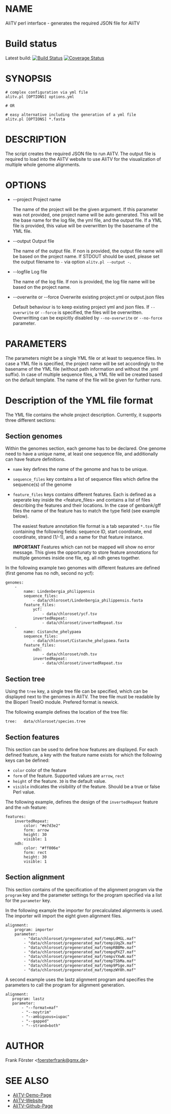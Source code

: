 # NAME

AliTV perl interface - generates the required JSON file for AliTV

# Build status

Latest build: [![Build Status](https://travis-ci.org/AliTVTeam/AliTV-perl-interface.svg?branch=master)](https://travis-ci.org/AliTVTeam//AliTV-perl-interface) [![Coverage Status](https://coveralls.io/repos/github/AliTVTeam/AliTV-perl-interface/badge.svg?branch=master)](https://coveralls.io/github/AliTVTeam/AliTV-perl-interface?branch=master)


# SYNOPSIS

    # complex configuration via yml file
    alitv.pl [OPTIONS] options.yml

    # OR

    # easy alternative including the generation of a yml file
    alitv.pl [OPTIONS] *.fasta

# DESCRIPTION

The script creates the required JSON file to run AliTV. The output
file is required to load into the AliTV website to use AliTV for the
visualization of multiple whole genome alignments.

# OPTIONS

- --project  Project name

    The name of the project will be the given argument. If this parameter
    was not provided, one project name will be auto generated. This will
    be the base name for the log file, the yml file, and the output
    file. If a YML file is provided, this value will be overwritten by the
    basename of the YML file.

- --output   Output file

    The name of the output file. If non is provided, the output file name
    will be based on the project name. If STDOUT should be used, please
    set the output filename to `-` via option `alitv.pl --output -`.

- --logfile   Log file

    The name of the log file. If non is provided, the log file name will
    be based on the project name.

- --overwrite or --force   Overwrite existing project.yml or output.json files

    Default behaviour is to keep existing project yml and json files. If
    `--overwrite` or `--force` is specified, the files will be
    overwritten. Overwritting can be expicitly disabled by
    `--no-overwrite` or `--no-force` parameter.

# PARAMETERS

The parameters might be a single YML file or at least to sequence
files. In case a YML file is specified, the project name will be set
accordingly to the basename of the YML file (without path information
and without the .yml suffix). In case of multiple sequence files, a
YML file will be created based on the default template. The name of
the file will be given for further runs.

# Description of the YML file format

The YML file contains the whole project description. Currently, it
supports three different sections:

## Section genomes

Within the genomes section, each genome has to be declared. One genome
need to have a unique name, at least one sequence file, and
additionally can have feature definitions.

- `name` key defines the name of the genome and has to be unique.
- `sequence_files` key contains a list of sequence files which define
the sequence(s) of the genome
- `feature_files` keys contains different features. Each is defined as
a seperate key inside the &lt;feature\_files> and contains a list of files
describing the features and their locations. In the case of
genbank/gff files the name of the feature has to match the type field
(see example below).

    The easiest feature annotation file format is a tab separated `*.tsv`
    file containing the following fields: sequence ID, start coordinate,
    end coordinate, strand (1/-1), and a name for that feature instance.

    **IMPORTANT** Features which can not be mapped will show no error
    message. This gives the opportunaty to store feature annotations for
    multiple genomes inside one file, eg. all ndh genes together.

In the following example two genomes with different features are
defined (first genome has no ndh, second no ycf):

    genomes:
        -
            name: Lindenbergia_philippensis
            sequence_files:
                - data/chloroset/Lindenbergia_philippensis.fasta
            feature_files:
                ycf:
                    - data/chloroset/ycf.tsv
                invertedRepeat:
                    - data/chloroset/invertedRepeat.tsv
        -
            name: Cistanche_phelypaea
            sequence_files:
                - data/chloroset/Cistanche_phelypaea.fasta
            feature_files:
                ndh:
                    - data/chloroset/ndh.tsv
                invertedRepeat:
                    - data/chloroset/invertedRepeat.tsv

## Section tree

Using the `tree` key, a single tree file can be specified, which can
be displayed next to the genomes in AliTV. The tree file must be
readable by the Bioperl TreeIO module. Prefered format is newick.

The following example defines the location of the tree file:

    tree:   data/chloroset/species.tree

## Section features

This section can be used to define how features are displayed. For each defined feature, a key with the feature name exists for which the following keys can be defined:

- `color` color of the feature
- `form` of the feature. Supported values are `arrow`, `rect`
- `height` of the feature. `30` is the default value.
- `visible` indicates the visibility of the feature. Should be a true or false Perl value.

The following example, defines the design of the `invertedRepeat` feature and the `ndh` feature:

    features:
        invertedRepeat:
            color: "#e7d3e2"
            form: arrow
            height: 30
            visible: 1
        ndh:
            color: "#ff006e"
            form: rect
            height: 30
            visible: 1

## Section alignment

This section contains of the specification of the alignment program
via the `program` key and the parameter settings for the program
specified via a list for the `parameter` key.

In the following example the importer for precalculated alignments is
used. The importer will import the eight given alignment files.

    alignment:
        program: importer
        parameter:
            - "data/chloroset/pregenerated_maf/tempLdMGL.maf"
            - "data/chloroset/pregenerated_maf/tempiUqZk.maf"
            - "data/chloroset/pregenerated_maf/tempRBBMe.maf"
            - "data/chloroset/pregenerated_maf/tempqPXZ7.maf"
            - "data/chloroset/pregenerated_maf/tempsYXwN.maf"
            - "data/chloroset/pregenerated_maf/tempTSbMa.maf"
            - "data/chloroset/pregenerated_maf/temp9PSge.maf"
            - "data/chloroset/pregenerated_maf/tempzWY0h.maf"

A second example uses the lastz alignment program and specifies the
parameters to call the program for alignment generation.

    alignment:
       program: lastz
       parameter:
           - "--format=maf"
           - "--noytrim"
           - "--ambiguous=iupac"
           - "--gapped"
           - "--strand=both"

# AUTHOR

Frank Förster &lt;foersterfrank@gmx.de>

# SEE ALSO

- [AliTV-Demo-Page](https://alitvteam.github.io/AliTV/d3/AliTV.html)
- [AliTV-Website](https://alitvteam.github.io/AliTV/)
- [AliTV-Github-Page](https://github.com/AliTVTeam/AliTV)
